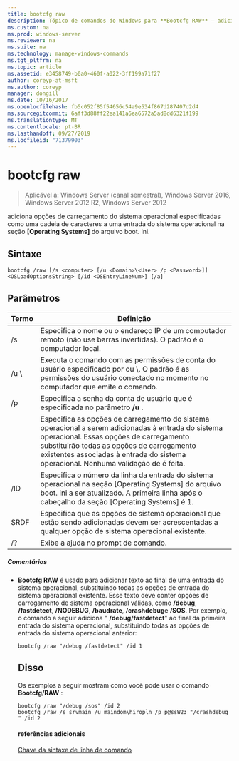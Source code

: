 ```yaml
---
title: bootcfg raw
description: Tópico de comandos do Windows para **Bootcfg RAW** – adiciona opções de carregamento do sistema operacional especificadas como uma cadeia de caracteres a uma entrada do sistema operacional na seção **[Operating Systems]** do arquivo boot. ini.
ms.custom: na
ms.prod: windows-server
ms.reviewer: na
ms.suite: na
ms.technology: manage-windows-commands
ms.tgt_pltfrm: na
ms.topic: article
ms.assetid: e3458749-b0a0-460f-a022-3ff199a71f27
author: coreyp-at-msft
ms.author: coreyp
manager: dongill
ms.date: 10/16/2017
ms.openlocfilehash: fb5c052f85f54656c54a9e534f867d287407d2d4
ms.sourcegitcommit: 6aff3d88ff22ea141a6ea6572a5ad8dd6321f199
ms.translationtype: MT
ms.contentlocale: pt-BR
ms.lasthandoff: 09/27/2019
ms.locfileid: "71379903"
---
```

# <a name="bootcfg-raw"></a>bootcfg raw

>Aplicável a: Windows Server (canal semestral), Windows Server 2016, Windows Server 2012 R2, Windows Server 2012

adiciona opções de carregamento do sistema operacional especificadas como uma cadeia de caracteres a uma entrada do sistema operacional na seção **[Operating Systems]** do arquivo boot. ini.

## <a name="syntax"></a>Sintaxe
```
bootcfg /raw [/s <computer> [/u <Domain>\<User> /p <Password>]] <OSLoadOptionsString> [/id <OSEntryLineNum>] [/a]
```
## <a name="parameters"></a>Parâmetros

|         Termo          |                                                                                                            Definição                                                                                                             |
|-----------------------|-----------------------------------------------------------------------------------------------------------------------------------------------------------------------------------------------------------------------------------|
|     /s <computer>     |                                                        Especifica o nome ou o endereço IP de um computador remoto (não use barras invertidas). O padrão é o computador local.                                                         |
| /u <Domain> \\<User>  |               Executa o comando com as permissões de conta do usuário especificado por <User> ou <Domain>\\<User>. O padrão é as permissões do usuário conectado no momento no computador que emite o comando.                |
|     /p <Password>     |                                                                       Especifica a senha da conta de usuário que é especificada no parâmetro **/u** .                                                                       |
| <OSLoadOptionsString> | Especifica as opções de carregamento do sistema operacional a serem adicionadas à entrada do sistema operacional. Essas opções de carregamento substituirão todas as opções de carregamento existentes associadas à entrada do sistema operacional. Nenhuma validação de <OSLoadOptions> é feita. |
| /ID <OSEntryLineNum>  |                       Especifica o número da linha da entrada do sistema operacional na seção [Operating Systems] do arquivo boot. ini a ser atualizado. A primeira linha após o cabeçalho da seção [Operating Systems] é 1.                       |
|          SRDF           |                                                       Especifica que as opções de sistema operacional que estão sendo adicionadas devem ser acrescentadas a qualquer opção de sistema operacional existente.                                                        |
|          /?           |                                                                                               Exibe a ajuda no prompt de comando.                                                                                                |

##### <a name="remarks"></a>Comentários
- **Bootcfg RAW** é usado para adicionar texto ao final de uma entrada do sistema operacional, substituindo todas as opções de entrada do sistema operacional existente. Esse texto deve conter opções de carregamento de sistema operacional válidas, como **/debug**, **/fastdetect**, **/NODEBUG**, **/baudrate**, **/crashdebug**e **/SOS**. Por exemplo, o comando a seguir adiciona " **/debug/fastdetect**" ao final da primeira entrada do sistema operacional, substituindo todas as opções de entrada do sistema operacional anterior:
  ```
  bootcfg /raw "/debug /fastdetect" /id 1
  ```
  ## <a name="BKMK_examples"></a>Disso
  Os exemplos a seguir mostram como você pode usar o comando **Bootcfg/RAW** :
  ```
  bootcfg /raw "/debug /sos" /id 2
  bootcfg /raw /s srvmain /u maindom\hiropln /p p@ssW23 "/crashdebug " /id 2
  ```
  #### <a name="additional-references"></a>referências adicionais
  [Chave da sintaxe de linha de comando](command-line-syntax-key.md)

